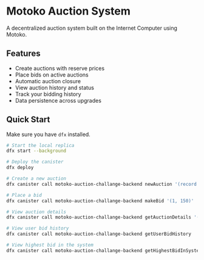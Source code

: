 # Motoko Auction System

A decentralized auction system built on the Internet Computer using Motoko.

## Features

- Create auctions with reserve prices
- Place bids on active auctions
- Automatic auction closure
- View auction history and status
- Track your bidding history
- Data persistence across upgrades

## Quick Start

Make sure you have `dfx` installed.

```bash
# Start the local replica
dfx start --background

# Deploy the canister
dfx deploy

# Create a new auction
dfx canister call motoko-auction-challange-backend newAuction '(record { title = "Test Item"; description = "A test item"; image = blob "test" }, 3600, 100)'

# Place a bid
dfx canister call motoko-auction-challange-backend makeBid '(1, 150)'

# View auction details
dfx canister call motoko-auction-challange-backend getAuctionDetails '(1)'

# View user bid history
dfx canister call motoko-auction-challange-backend getUserBidHistory

# View highest bid in the system
dfx canister call motoko-auction-challange-backend getHighestBidInSystem
```

